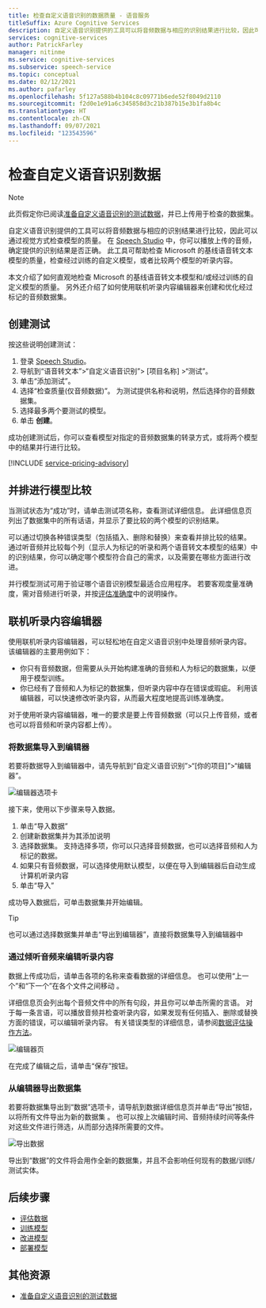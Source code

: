 ```yaml
---
title: 检查自定义语音识别的数据质量 - 语音服务
titleSuffix: Azure Cognitive Services
description: 自定义语音识别提供的工具可以将音频数据与相应的识别结果进行比较，因此可以通过视觉方式检查模型的质量。 你可以播放上传的音频，确定提供的识别结果是否正确。
services: cognitive-services
author: PatrickFarley
manager: nitinme
ms.service: cognitive-services
ms.subservice: speech-service
ms.topic: conceptual
ms.date: 02/12/2021
ms.author: pafarley
ms.openlocfilehash: 5f127a588b4b104c8c09771b6ede52f8049d2110
ms.sourcegitcommit: f2d0e1e91a6c345858d3c21b387b15e3b1fa8b4c
ms.translationtype: HT
ms.contentlocale: zh-CN
ms.lasthandoff: 09/07/2021
ms.locfileid: "123543596"
---
```

# <a name="inspect-custom-speech-data"></a>检查自定义语音识别数据

> [!NOTE]
> 此页假定你已阅读[准备自定义语音识别的测试数据](./how-to-custom-speech-test-and-train.md)，并已上传用于检查的数据集。

自定义语音识别提供的工具可以将音频数据与相应的识别结果进行比较，因此可以通过视觉方式检查模型的质量。 在 [Speech Studio](https://speech.microsoft.com/customspeech) 中，你可以播放上传的音频，确定提供的识别结果是否正确。 此工具可帮助检查 Microsoft 的基线语音转文本模型的质量，检查经过训练的自定义模型，或者比较两个模型的听录内容。

本文介绍了如何直观地检查 Microsoft 的基线语音转文本模型和/或经过训练的自定义模型的质量。 另外还介绍了如何使用联机听录内容编辑器来创建和优化经过标记的音频数据集。

## <a name="create-a-test"></a>创建测试

按这些说明创建测试：

1. 登录 [Speech Studio](https://speech.microsoft.com/customspeech)。
2. 导航到“语音转文本”>“自定义语音识别”> [项目名称] >“测试”。
3. 单击“添加测试”。
4. 选择“检查质量(仅音频数据)”。 为测试提供名称和说明，然后选择你的音频数据集。
5. 选择最多两个要测试的模型。
6. 单击 **创建**。

成功创建测试后，你可以查看模型对指定的音频数据集的转录方式，或将两个模型中的结果并行进行比较。

[!INCLUDE [service-pricing-advisory](includes/service-pricing-advisory.md)]

## <a name="side-by-side-model-comparisons"></a>并排进行模型比较

当测试状态为“成功”时，请单击测试项名称，查看测试详细信息。 此详细信息页列出了数据集中的所有话语，并显示了要比较的两个模型的识别结果。

可以通过切换各种错误类型（包括插入、删除和替换）来查看并排比较的结果。 通过听音频并比较每个列（显示人为标记的听录和两个语音转文本模型的结果）中的识别结果，你可以确定哪个模型符合自己的需求，以及需要在哪些方面进行改进。

并行模型测试可用于验证哪个语音识别模型最适合应用程序。 若要客观度量准确度，需对音频进行听录，并按[评估准确度](how-to-custom-speech-evaluate-data.md)中的说明操作。

## <a name="online-transcription-editor"></a>联机听录内容编辑器

使用联机听录内容编辑器，可以轻松地在自定义语音识别中处理音频听录内容。 该编辑器的主要用例如下： 

* 你只有音频数据，但需要从头开始构建准确的音频和人为标记的数据集，以便用于模型训练。
* 你已经有了音频和人为标记的数据集，但听录内容中存在错误或瑕疵。 利用该编辑器，可以快速修改听录内容，从而最大程度地提高训练准确度。

对于使用听录内容编辑器，唯一的要求是要上传音频数据（可以只上传音频，或者也可以将音频和听录内容都上传）。

### <a name="import-datasets-to-editor"></a>将数据集导入到编辑器

若要将数据导入到编辑器中，请先导航到“自定义语音识别”>“[你的项目]”>“编辑器”。

![编辑器选项卡](media/custom-speech/custom-speech-editor-detail.png)

接下来，使用以下步骤来导入数据。

1. 单击“导入数据”
1. 创建新数据集并为其添加说明
1. 选择数据集。 支持选择多项，你可以只选择音频数据，也可以选择音频和人为标记的数据。
1. 如果只有音频数据，可以选择使用默认模型，以便在导入到编辑器后自动生成计算机听录内容
1. 单击“导入” 

成功导入数据后，可单击数据集并开始编辑。

> [!TIP]
> 也可以通过选择数据集并单击“导出到编辑器”，直接将数据集导入到编辑器中

### <a name="edit-transcription-by-listening-to-audio"></a>通过倾听音频来编辑听录内容

数据上传成功后，请单击各项的名称来查看数据的详细信息。 也可以使用“上一个”和“下一个”在各个文件之间移动 。

详细信息页会列出每个音频文件中的所有句段，并且你可以单击所需的言语。 对于每一条言语，可以播放音频并检查听录内容，如果发现有任何插入、删除或替换方面的错误，可以编辑听录内容。 有关错误类型的详细信息，请参阅[数据评估操作方法](how-to-custom-speech-evaluate-data.md)。

![编辑器页](media/custom-speech/custom-speech-editor.png)

在完成了编辑之后，请单击“保存”按钮。

### <a name="export-datasets-from-the-editor"></a>从编辑器导出数据集

若要将数据集导出到“数据”选项卡，请导航到数据详细信息页并单击“导出”按钮，以将所有文件导出为新的数据集 。 也可以按上次编辑时间、音频持续时间等条件对这些文件进行筛选，从而部分选择所需要的文件。 

![导出数据](media/custom-speech/custom-speech-editor-export.png)

导出到“数据”的文件将会用作全新的数据集，并且不会影响任何现有的数据/训练/测试实体。

## <a name="next-steps"></a>后续步骤

- [评估数据](how-to-custom-speech-evaluate-data.md)
- [训练模型](how-to-custom-speech-train-model.md)
- [改进模型](./how-to-custom-speech-evaluate-data.md)
- [部署模型](./how-to-custom-speech-train-model.md)

## <a name="additional-resources"></a>其他资源

- [准备自定义语音识别的测试数据](./how-to-custom-speech-test-and-train.md)